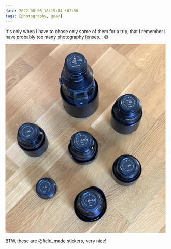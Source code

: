 ```yaml
---
date: 2022-08-05 18:15:04 +02:00
tags: [photography, gear]
---
```


It's only when I have to chose only some of them for a trip, that I remember I have probably too many photography lenses… 😅

![Fujifilm X lenses with Field Made stickers](fujifilm-x-lenses-with-field-made-stickers.jpg)

BTW, these are @field_made stickers, very nice!
